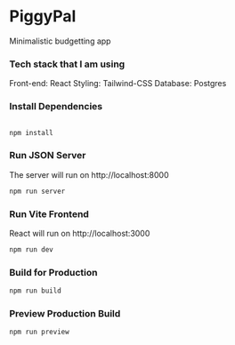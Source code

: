 # PiggyPal

Minimalistic budgetting app

### Tech stack that I am using

Front-end: React
Styling: Tailwind-CSS
Database: Postgres


### Install Dependencies

```bash

npm install
```

### Run JSON Server

The server will run on http://localhost:8000

```bash
npm run server
```

### Run Vite Frontend

React will run on http://localhost:3000

```bash
npm run dev
```

### Build for Production

```bash
npm run build
```

### Preview Production Build

```bash
npm run preview
```